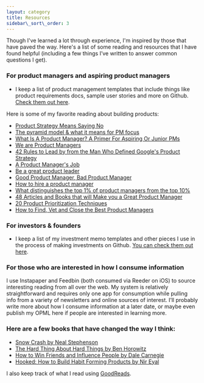 ```yaml
---
layout: category
title: Resources
sidebar\_sort\_order: 3
---
```


Though I've learned a lot through experience, I'm inspired by those that have paved the way. Here's a list of some reading and resources that I have found helpful (including a few things I’ve written to answer common questions I get).

### For product managers and aspiring product managers
- I keep a list of product management templates that include things like product requirements docs, sample user stories and more on Github. [Check them out here][1].

Here is some of my favorite reading about building products:
 - [Product Strategy Means Saying No][2]
 - [The pyramid model & what it means for PM focus][3]
 - [What Is A Product Manager? A Primer For Aspiring Or Junior PMs][4]
 - [We are Product Managers][5]
 - [42 Rules to Lead by from the Man Who Defined Google's Product Strategy][6]
 - [A Product Manager's Job][7]
 - [Be a great product leader][8]
 - [Good Product Manager, Bad Product Manager][9]
 - [How to hire a product manager][10]
 - [What distinguishes the top 1% of product managers from the top 10%][11]
 - [48 Articles and Books that will Make you a Great Product Manager][12]
 - [20 Product Prioritization Techniques][13]
- [How to Find, Vet and Close the Best Product Managers][14]

### For investors & founders
- I keep a list of my investment memo templates and other pieces I use in the process of making investments on Github. [You can check them out here][15].  

### For those who are interested in how I consume information
I use Instapaper and Feedbin (both consumed via Reeder on iOS) to source interesting reading from all over the web. My system is relatively straightforward and requires only one app for consumption while pulling info from a variety of newsletters and online sources of interest. I’ll probably write more about how I consume information at a later date, or maybe even publish my OPML here if people are interested in learning more.

### Here are a few books that have changed the way I think:

 - [Snow Crash by Neal Stephenson][16]
 - [The Hard Thing About Hard Things by Ben Horowitz][17]
 - [How to Win Friends and Influence People by Dale Carnegie][18]
 - [Hooked: How to Build Habit Forming Products by Nir Eyal][19]

I also keep track of what I read using [GoodReads][20].

[1]:	https://github.com/ckurdziel/templates
[2]:	http://insideintercom.io/product-strategy-means-saying-no/
[3]:	http://blog.kentonkivestu.com/product-focus
[4]:	https://medium.com/career-pathing/a44f74a6ba59
[5]:	http://venturegeneratedcontent.com/2013/07/11/we-are-product-managers/
[6]:	http://firstround.com/article/42-Rules-to-Lead-by-from-the-Man-Who-Defined-Googles-Product-Strategy
[7]:	https://medium.com/what-i-learned-building/63c09a43d0ec
[8]:	http://blog.adamnash.com/2011/12/16/be-a-great-product-leader/
[9]:	http://benhorowitz.files.wordpress.com/2010/05/good-product-manager.pdf
[10]:	https://www.kennethnorton.com/essays/productmanager.html
[11]:	http://www.quora.com/Product-Management/What-distinguishes-the-Top-1-of-Product-Managers-from-the-Top-10/answer/Ian-McAllister?srid=3wR&st=ns
[12]:	https://medium.com/p/aad5babee2f7
[13]:	https://foldingburritos.com/product-prioritization-techniques/
[14]:	http://firstround.com/review/find-vet-and-close-the-best-product-managers-heres-how/
[15]:	https://github.com/ckurdziel/templates
[16]:	http://www.amazon.com/gp/product/B000FBJCJE/ref=as_li_ss_tl?ie=UTF8&camp=1789&creative=390957&creativeASIN=B000FBJCJE&linkCode=as2&tag=chriskurdziel-20
[17]:	http://www.amazon.com/gp/product/B00DQ845EA/ref=as_li_ss_tl?ie=UTF8&camp=1789&creative=390957&creativeASIN=B00DQ845EA&linkCode=as2&tag=chriskurdziel-20
[18]:	http://www.amazon.com/gp/product/B003WEAI4E/ref=as_li_ss_tl?ie=UTF8&camp=1789&creative=390957&creativeASIN=B003WEAI4E&linkCode=as2&tag=chriskurdziel-20
[19]:	http://www.amazon.com/gp/product/B00HJ4A43S/ref=as_li_ss_tl?ie=UTF8&camp=1789&creative=390957&creativeASIN=B00HJ4A43S&linkCode=as2&tag=chriskurdziel-20
[20]:	https://www.goodreads.com/user/show/4012448-chris